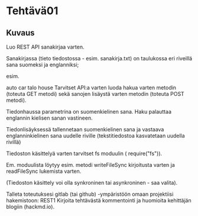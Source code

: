 # Tehtävä01

## Kuvaus
Luo REST API sanakirjaa varten.

Sanakirjassa (tieto tiedostossa - esim. sanakirja.txt) on taulukossa eri riveillä sana suomeksi ja englanniksi;

esim.

auto car
talo house
Tarvitset API:a varten luoda hakua varten metodin (toteuta GET metodi) sekä sanojen lisäystä varten metodin (toteuta POST metodi).

Tiedonhaussa parametrina on suomenkielinen sana. Haku palauttaa englannin kielisen sanan vastineen.

Tiedonlisäyksessä tallennetaan suomenkielinen sana ja vastaava englanninkielinen sana uudelle riville (tekstitiedostoa kasvatetaan uudella rivillä)

Tiedoston käsittelyä varten tarvitset fs moduulin ( require("fs")). 

Em. moduulista löytyy esim. metodi writeFileSync kirjoitusta varten ja readFileSync lukemista varten.

(Tiedoston käsittely voi olla synkroninen tai asynkroninen  - saa valita).

Talleta toteutuksesi gitlab (tai github) -ympäristöön omaan projektiisi hakemistoon: REST1
Kirjoita tehtävästä kommentointi ja huomioita kehittäjän blogiin (hackmd.io).